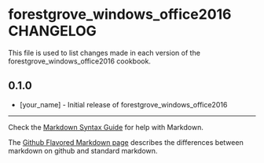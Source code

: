 # forestgrove_windows_office2016 CHANGELOG

This file is used to list changes made in each version of the forestgrove_windows_office2016 cookbook.

## 0.1.0
- [your_name] - Initial release of forestgrove_windows_office2016

- - -
Check the [Markdown Syntax Guide](http://daringfireball.net/projects/markdown/syntax) for help with Markdown.

The [Github Flavored Markdown page](http://github.github.com/github-flavored-markdown/) describes the differences between markdown on github and standard markdown.
